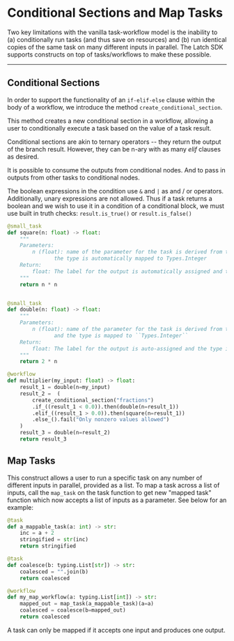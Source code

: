 # Conditional Sections and Map Tasks

Two key limitations with the vanilla task-workflow model is the inability to (a) conditionally run tasks (and thus save on resources) and (b) run identical copies of the same task on many different inputs in parallel. The Latch SDK supports constructs on top of tasks/workflows to make these possible.

---

## Conditional Sections

In order to support the functionality of an `if-elif-else` clause within the body of a workflow, we introduce the method `create_conditional_section`.

This method creates a new conditional section in a workflow, allowing a user to conditionally execute a task based on the value of a task result.

Conditional sections are akin to ternary operators -- they return the output of the branch result. However, they can be n-ary with as many _elif_ clauses as desired.

It is possible to consume the outputs from conditional nodes. And to pass in outputs from other tasks to conditional nodes.

The boolean expressions in the condition use `&` and `|` as and / or operators. Additionally, unary expressions are not allowed. Thus if a task returns a boolean and we wish to use it in a condition of a conditional block, we must use built in truth checks: `result.is_true()` or `result.is_false()`

```python
@small_task
def square(n: float) -> float:
    """
    Parameters:
        n (float): name of the parameter for the task is derived from the name of the input variable, and
               the type is automatically mapped to Types.Integer
    Return:
        float: The label for the output is automatically assigned and the type is deduced from the annotation
    """
    return n * n


@small_task
def double(n: float) -> float:
    """
    Parameters:
        n (float): name of the parameter for the task is derived from the name of the input variable
               and the type is mapped to ``Types.Integer``
    Return:
        float: The label for the output is auto-assigned and the type is deduced from the annotation
    """
    return 2 * n

@workflow
def multiplier(my_input: float) -> float:
    result_1 = double(n=my_input)
    result_2 =  (
        create_conditional_section("fractions")
        .if_((result_1 < 0.0)).then(double(n=result_1))
        .elif_((result_1 > 0.0)).then(square(n=result_1))
        .else_().fail("Only nonzero values allowed")
    )
    result_3 = double(n=result_2)
    return result_3
```

## Map Tasks

This construct allows a user to run a specific task on any number of different inputs in parallel, provided as a list. To map a task across a list of inputs, call the `map_task` on the task function to get new "mapped task" function which now accepts a list of inputs as a parameter. See below for an example:

```python
@task
def a_mappable_task(a: int) -> str:
    inc = a + 2
    stringified = str(inc)
    return stringified

@task
def coalesce(b: typing.List[str]) -> str:
    coalesced = "".join(b)
    return coalesced

@workflow
def my_map_workflow(a: typing.List[int]) -> str:
    mapped_out = map_task(a_mappable_task)(a=a)
    coalesced = coalesce(b=mapped_out)
    return coalesced
```

A task can only be mapped if it accepts one input and produces one output.
